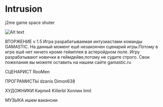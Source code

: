 # Intrusion
j2me game space shuter

![Alt text](https://github.com/dzanis/Intrusion/blob/master/Intrusion/IntrusionScreenshot.png)

ВТОРЖЕНИЕ v 1.5
Игра разрабатываемая интузиастами команды GAMASTIC.
На данный момент ешё незакончен сценарий игры.Потому в игре ешё нет ничего кроме геймплея в астеройдном поле.
Игру разрабатывают новички в геймдейве,потому не судите строго.
Свои пожелания вы можете оставить на нашем сайте gamastic.ru

СЦЕНАРИСТ
RooMen

ПРОГРАМИСТЫ
dzanis
Dimon638

ХУДОЖНИКИ
Кирпи4
Killerbl
Холлин
limil

МУЗЫКА
ишем вакансии
